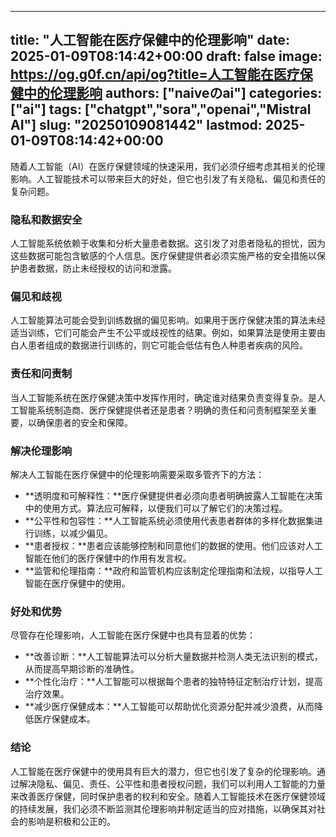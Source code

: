 
---
title: "人工智能在医疗保健中的伦理影响"
date: 2025-01-09T08:14:42+00:00
draft: false
image: https://og.g0f.cn/api/og?title=人工智能在医疗保健中的伦理影响
authors: ["naiveのai"]
categories: ["ai"]
tags: ["chatgpt","sora","openai","Mistral AI"]
slug: "20250109081442"
lastmod: 2025-01-09T08:14:42+00:00
---
随着人工智能（AI）在医疗保健领域的快速采用，我们必须仔细考虑其相关的伦理影响。人工智能技术可以带来巨大的好处，但它也引发了有关隐私、偏见和责任的复杂问题。

### 隐私和数据安全

人工智能系统依赖于收集和分析大量患者数据。这引发了对患者隐私的担忧，因为这些数据可能包含敏感的个人信息。医疗保健提供者必须实施严格的安全措施以保护患者数据，防止未经授权的访问和泄露。

### 偏见和歧视

人工智能算法可能会受到训练数据的偏见影响。如果用于医疗保健决策的算法未经适当训练，它们可能会产生不公平或歧视性的结果。例如，如果算法是使用主要由白人患者组成的数据进行训练的，则它可能会低估有色人种患者疾病的风险。

### 责任和问责制

当人工智能系统在医疗保健决策中发挥作用时，确定谁对结果负责变得复杂。是人工智能系统制造商、医疗保健提供者还是患者？明确的责任和问责制框架至关重要，以确保患者的安全和保障。

### 解决伦理影响

解决人工智能在医疗保健中的伦理影响需要采取多管齐下的方法：

- **透明度和可解释性：**医疗保健提供者必须向患者明确披露人工智能在决策中的使用方式。算法应可解释，以便我们可以了解它们的决策过程。
- **公平性和包容性：**人工智能系统必须使用代表患者群体的多样化数据集进行训练，以减少偏见。
- **患者授权：**患者应该能够控制和同意他们的数据的使用。他们应该对人工智能在他们的医疗保健中的作用有发言权。
- **监管和伦理指南：**政府和监管机构应该制定伦理指南和法规，以指导人工智能在医疗保健中的使用。

### 好处和优势

尽管存在伦理影响，人工智能在医疗保健中也具有显着的优势：

- **改善诊断：**人工智能算法可以分析大量数据并检测人类无法识别的模式，从而提高早期诊断的准确性。
- **个性化治疗：**人工智能可以根据每个患者的独特特征定制治疗计划，提高治疗效果。
- **减少医疗保健成本：**人工智能可以帮助优化资源分配并减少浪费，从而降低医疗保健成本。

### 结论

人工智能在医疗保健中的使用具有巨大的潜力，但它也引发了复杂的伦理影响。通过解决隐私、偏见、责任、公平性和患者授权问题，我们可以利用人工智能的力量来改善医疗保健，同时保护患者的权利和安全。随着人工智能技术在医疗保健领域的持续发展，我们必须不断监测其伦理影响并制定适当的应对措施，以确保其对社会的影响是积极和公正的。